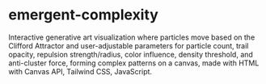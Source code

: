 # emergent-complexity
Interactive generative art visualization where particles move based on the Clifford Attractor and user-adjustable parameters for particle count, trail opacity, repulsion strength/radius, color influence, density threshold, and anti-cluster force, forming complex patterns on a canvas, made with HTML with Canvas API, Tailwind CSS, JavaScript.
